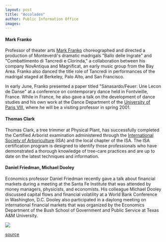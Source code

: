 ```yaml
---
layout: post
title: "Accolades"
author: Public Information Office
images:
---
```


#### Mark Franko

Professor of theater arts [Mark Franko][1] choreographed and directed a production of Monteverdi's dramatic madrigals "Ballo delle Ingrate" and "Combattimento di Tancredi e Clorinda," a collaboration between his company NovAntiqua and Magnificat, an early music group from the Bay Area. Franko also danced the title role of Tancredi in performances of the madrigal staged at Berkeley, Palo Alto, and San Francisco.

In early June, Franko presented a paper titled "Sanasardo/Feuer: Une Lecon de Danse" at a conference on contemporary dance held in Fontvieille, France. While in France, he also gave a talk on the development of dance studies and his own work at the Dance Department of the [University of Paris VIII,][2] where he will be a visiting professor in spring 2001.

#### **Thomas Clark**

Thomas Clark, a tree trimmer at Physical Plant, has successfully completed the Certified Arborist examination administered through the [International Society of Arboriculture][3] (ISA) and the local chapter of the ISA. The ISA certification program is designed to identify those professionals who have demonstrated a thorough knowledge of tree-care practices and are up to date on the latest techniques and information.

#### Daniel Friedman, Michael Dooley

Economics professor Daniel Friedman recently gave a talk about financial markets during a meeting at the Santa Fe Institute that was attended by money managers, physicists, and economists. His colleague Michael Dooley discussed capital flows and financial volatility at a World Bank Conference in Washington, D.C. Dooley also participated in a daylong meeting on international financial markets that was organized by the Economics Department of the Bush School of Government and Public Service at Texas A&M University.

  
![ ][4]

[1]: http://arts.ucsc.edu/faculty/Franko/index.html
[2]: http://www.univ-paris8.fr/
[3]: http://www2.champaign.isa-arbor.com
[4]: ../../images/trans.gif

[source](http://www1.ucsc.edu/currents/99-00/06-19/accolades.html "Permalink to accolades")
